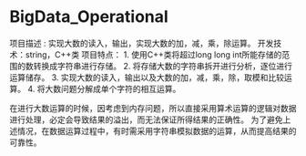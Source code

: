 # BigData_Operational
项目描述 : 实现大数的读入，输出，实现大数的加，减，乘，除运算。 
开发技术：string，C++类 
项目特点： 1. 使用C++类将超过long long int所能存储的范围的数转换成字符串进行存储。 
2. 将存储大数的字符串拆开进行分析，逐位进行运算储存。 
3. 实现大数的读入，输出以及大数的加，减，乘，除，取模和比较运算。 
4. 将大数问题分解成单个字符的相互运算。

在进行大数运算的时候，因考虑到内存问题，所以直接采用算术运算的逻辑对数据进行处理，必定会导致结果的溢出，而无法保证所得结果的正确性。
为了避免上述情况，在数据运算过程中，有时需采用字符串模拟数据的运算，从而提高结果的可靠性。
